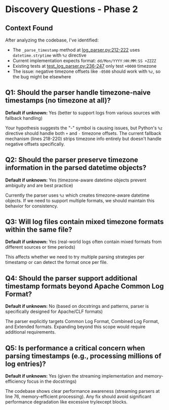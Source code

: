 # Discovery Questions - Phase 2

## Context Found
After analyzing the codebase, I've identified:
- The `_parse_timestamp` method at [log_parser.py:212-222](python/log_parser.py#L212-L222) uses `datetime.strptime` with `%z` directive
- Current implementation expects format: `dd/Mon/YYYY:HH:MM:SS +ZZZZ`
- Existing tests at [test_log_parser.py:236-247](tests/test_log_parser.py#L236-L247) only test `+0000` timezone
- The issue: negative timezone offsets like `-0500` should work with `%z`, so the bug might be elsewhere

## Q1: Should the parser handle timezone-naive timestamps (no timezone at all)?
**Default if unknown:** Yes (better to support logs from various sources with fallback handling)

Your hypothesis suggests the "-" symbol is causing issues, but Python's `%z` directive should handle both `+` and `-` timezone offsets. The current fallback mechanism (lines 218-220) strips timezone info entirely but doesn't handle negative offsets specifically.

## Q2: Should the parser preserve timezone information in the parsed datetime objects?
**Default if unknown:** Yes (timezone-aware datetime objects prevent ambiguity and are best practice)

Currently the parser uses `%z` which creates timezone-aware datetime objects. If we need to support multiple formats, we should maintain this behavior for consistency.

## Q3: Will log files contain mixed timezone formats within the same file?
**Default if unknown:** Yes (real-world logs often contain mixed formats from different sources or time periods)

This affects whether we need to try multiple parsing strategies per timestamp or can detect the format once per file.

## Q4: Should the parser support additional timestamp formats beyond Apache Common Log Format?
**Default if unknown:** No (based on docstrings and patterns, parser is specifically designed for Apache/CLF formats)

The parser explicitly targets Common Log Format, Combined Log Format, and Extended formats. Expanding beyond this scope would require additional requirements.

## Q5: Is performance a critical concern when parsing timestamps (e.g., processing millions of log entries)?
**Default if unknown:** Yes (given the streaming implementation and memory-efficiency focus in the docstrings)

The codebase shows clear performance awareness (streaming parsers at line 76, memory-efficient processing). Any fix should avoid significant performance degradation like excessive try/except blocks.
